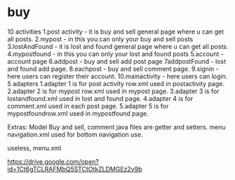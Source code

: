 # buy
10 activities
  1.post activity - it is buy and sell general page where u can get all posts.
  2.mypost - in this you can only your buy and sell posts
  3.lostAndFound - it is lost and found general page where u can get all posts.
  4.mypostfound - in this you can only your lost and found posts
  5.account - account page
  6.addpost - buy and sell add post page
  7addpostFound - lost and found add page.
  8.eachpost - buy and sell comment page.
  9.signin - here users can register their account.
  10.mainactivity - here users can login.
5 adapters
 1.adapter 1 is for post activity row.xml  used in postactivity page.
 2.adapter 2 is for mypost row.xml  used in mypost page.
 3.adapter 3 is for  lostandfound.xml  used in lost and found page.
 4.adapter 4 is for comment.xml  used in each post page.
 5.adapter 5 is for mypostfoundrow.xml  used in mypostfound page.
 
 Extras:
 Model
   Buy and sell, comment java files are getter and setters.
 menu
   navigation.xml used for bottom navigation use.
   
 useless,
 menu.xml
 
 https://drive.google.com/open?id=1Ct6gTCLRAFMbQ5STCtOtkZLDMGEz2v9b
 
 
